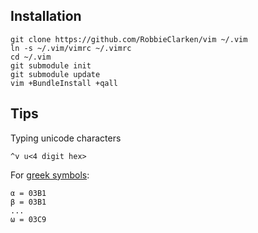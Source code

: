 Installation
------------

    git clone https://github.com/RobbieClarken/vim ~/.vim
    ln -s ~/.vim/vimrc ~/.vimrc
    cd ~/.vim
    git submodule init
    git submodule update
    vim +BundleInstall +qall

Tips
----

Typing unicode characters

    ^v u<4 digit hex>

For [greek symbols](http://en.wikipedia.org/wiki/Greek_alphabet#Greek_in_Unicode):

    α = 03B1
    β = 03B1
    ...
    ω = 03C9
